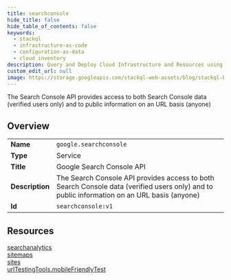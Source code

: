 ```yaml
---
title: searchconsole
hide_title: false
hide_table_of_contents: false
keywords:
  - stackql
  - infrastructure-as-code
  - configuration-as-data
  - cloud inventory
description: Query and Deploy Cloud Infrastructure and Resources using SQL
custom_edit_url: null
image: https://storage.googleapis.com/stackql-web-assets/blog/stackql-blog-post-featured-image.png
---
```

The Search Console API provides access to both Search Console data (verified users only) and to public information on an URL basis (anyone)  
    

## Overview
<table><tbody>
<tr><td><b>Name</b></td><td><code>google.searchconsole</code></td></tr>
<tr><td><b>Type</b></td><td>Service</td></tr>
<tr><td><b>Title</b></td><td>Google Search Console API</td></tr>
<tr><td><b>Description</b></td><td>The Search Console API provides access to both Search Console data (verified users only) and to public information on an URL basis (anyone)</td></tr>
<tr><td><b>Id</b></td><td><code>searchconsole:v1</code></td></tr>
</tbody></table>

## Resources
<div class="row">
<div class="providerDocColumn">
<a href="/providers/google/searchconsole/searchanalytics/">searchanalytics</a><br />
<a href="/providers/google/searchconsole/sitemaps/">sitemaps</a><br />
</div>
<div class="providerDocColumn">
<a href="/providers/google/searchconsole/sites/">sites</a><br />
<a href="/providers/google/searchconsole/urlTestingTools.mobileFriendlyTest/">urlTestingTools.mobileFriendlyTest</a><br />
</div>
</div>
